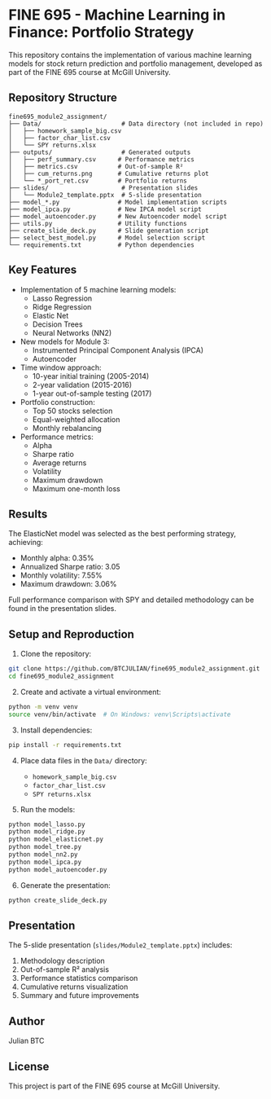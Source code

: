# FINE 695 - Machine Learning in Finance: Portfolio Strategy

This repository contains the implementation of various machine learning models for stock return prediction and portfolio management, developed as part of the FINE 695 course at McGill University.

## Repository Structure

```
fine695_module2_assignment/
├── Data/                      # Data directory (not included in repo)
│   ├── homework_sample_big.csv
│   ├── factor_char_list.csv
│   └── SPY returns.xlsx
├── outputs/                   # Generated outputs
│   ├── perf_summary.csv      # Performance metrics
│   ├── metrics.csv           # Out-of-sample R²
│   ├── cum_returns.png       # Cumulative returns plot
│   └── *_port_ret.csv        # Portfolio returns
├── slides/                    # Presentation slides
│   └── Module2_template.pptx  # 5-slide presentation
├── model_*.py                # Model implementation scripts
├── model_ipca.py             # New IPCA model script
├── model_autoencoder.py      # New Autoencoder model script
├── utils.py                  # Utility functions
├── create_slide_deck.py      # Slide generation script
├── select_best_model.py      # Model selection script
└── requirements.txt          # Python dependencies
```

## Key Features

- Implementation of 5 machine learning models:
  - Lasso Regression
  - Ridge Regression
  - Elastic Net
  - Decision Trees
  - Neural Networks (NN2)
- New models for Module 3:
  - Instrumented Principal Component Analysis (IPCA)
  - Autoencoder
- Time window approach:
  - 10-year initial training (2005-2014)
  - 2-year validation (2015-2016)
  - 1-year out-of-sample testing (2017)
- Portfolio construction:
  - Top 50 stocks selection
  - Equal-weighted allocation
  - Monthly rebalancing
- Performance metrics:
  - Alpha
  - Sharpe ratio
  - Average returns
  - Volatility
  - Maximum drawdown
  - Maximum one-month loss

## Results

The ElasticNet model was selected as the best performing strategy, achieving:
- Monthly alpha: 0.35%
- Annualized Sharpe ratio: 3.05
- Monthly volatility: 7.55%
- Maximum drawdown: 3.06%

Full performance comparison with SPY and detailed methodology can be found in the presentation slides.

## Setup and Reproduction

1. Clone the repository:
```bash
git clone https://github.com/BTCJULIAN/fine695_module2_assignment.git
cd fine695_module2_assignment
```

2. Create and activate a virtual environment:
```bash
python -m venv venv
source venv/bin/activate  # On Windows: venv\Scripts\activate
```

3. Install dependencies:
```bash
pip install -r requirements.txt
```

4. Place data files in the `Data/` directory:
   - `homework_sample_big.csv`
   - `factor_char_list.csv`
   - `SPY returns.xlsx`

5. Run the models:
```bash
python model_lasso.py
python model_ridge.py
python model_elasticnet.py
python model_tree.py
python model_nn2.py
python model_ipca.py
python model_autoencoder.py
```

6. Generate the presentation:
```bash
python create_slide_deck.py
```

## Presentation

The 5-slide presentation (`slides/Module2_template.pptx`) includes:
1. Methodology description
2. Out-of-sample R² analysis
3. Performance statistics comparison
4. Cumulative returns visualization
5. Summary and future improvements

## Author

Julian BTC

## License

This project is part of the FINE 695 course at McGill University. 
